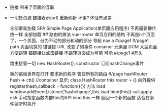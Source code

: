 - 链接 带来了页面的互联
- 一切皆资源 链接表示(url)
  重新刷新 坏事? 体验有点差
  <html>
    <head><head>
    <body></body>
  </html>
  全部重新加载
  SPA Simple Page Application(单页面应用程序)
  不再需要像传统一样 全部加载
  ## 路由的做法 vue-router
   单页应用的结构
   不再是n个页面了，一个页面，分为不动的部分和动的部分
   导航 nav a #/page1
   #/page1 path 页面切换的 锚链接
   URL 改变了的事件 container 元素里 DOM
   大型页面 方便跳转
   锚链接让点击链接 不跳转页面成为可能
   可能 #/page1 #开头
   
   路由接管一切  new HashRouter();
   constructor 订阅hashChange事件
  
  新的前端世界在打开 要求新的秩序
  管住所有的路由 #/page hashRouter
  hash => cb() //container 显示;
  class HashRouter
  this.router = {}
  向外提供 register(hash,callback = function(){})
  方法 
  load 
  window.addEventListener('hashchange',this.load.bind(this))
  call,apply es5 手动指定函数内部this的API
  bind this 一样 返回一个新的函数 适合在事件监听时执行
  
  